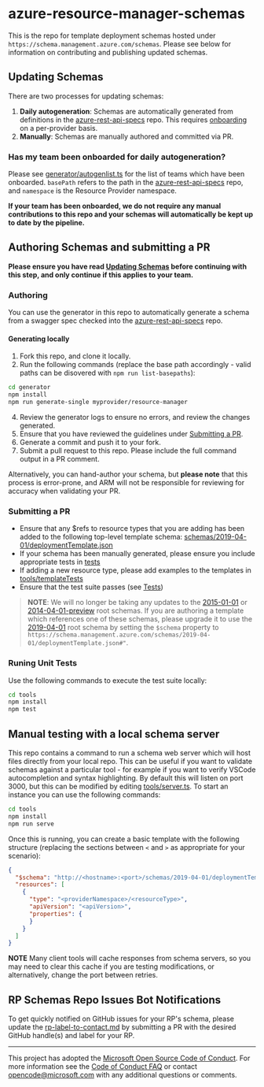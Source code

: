 # azure-resource-manager-schemas 

This is the repo for template deployment schemas hosted under `https://schema.management.azure.com/schemas`. Please see below for information on contributing and publishing updated schemas.

## Updating Schemas
There are two processes for updating schemas:
1. **Daily autogeneration**: Schemas are automatically generated from definitions in the [azure-rest-api-specs](https://github.com/Azure/azure-rest-api-specs) repo. This requires [onboarding](/generator/README.md#onboarding-teams-to-autogeneration-pipeline) on a per-provider basis.
2. **Manually**: Schemas are manually authored and committed via PR.

### Has my team been onboarded for daily autogeneration?
Please see [generator/autogenlist.ts](/generator/autogenlist.ts) for the list of teams which have been onboarded. `basePath` refers to the path in the [azure-rest-api-specs](https://github.com/Azure/azure-rest-api-specs) repo, and `namespace` is the Resource Provider namespace.

**If your team has been onboarded, we do not require any manual contributions to this repo and your schemas will automatically be kept up to date by the pipeline.**

## Authoring Schemas and submitting a PR
**Please ensure you have read [Updating Schemas](#updating-schemas) before continuing with this step, and only continue if this applies to your team.**

### Authoring
You can use the generator in this repo to automatically generate a schema from a swagger spec checked into the [azure-rest-api-specs](https://github.com/Azure/azure-rest-api-specs) repo.

#### Generating locally
1. Fork this repo, and clone it locally.
2. Run the following commands (replace the base path accordingly - valid paths can be disovered with `npm run list-basepaths`):
```bash
cd generator
npm install
npm run generate-single myprovider/resource-manager
```
4. Review the generator logs to ensure no errors, and review the changes generated.
5. Ensure that you have reviewed the guidelines under [Submitting a PR](#submitting-a-pr).
6. Generate a commit and push it to your fork.
7. Submit a pull request to this repo. Please include the full command output in a PR comment.

Alternatively, you can hand-author your schema, but **please note** that this process is error-prone, and ARM will not be responsible for reviewing for accuracy when validating your PR.

### Submitting a PR
* Ensure that any $refs to resource types that you are adding has been added to the following top-level template schema: [schemas/2019-04-01/deploymentTemplate.json](/schemas/2019-04-01/deploymentTemplate.json)
* If your schema has been manually generated, please ensure you include appropriate tests in [tests](/tests/)
* If adding a new resource type, please add examples to the templates in [tools/templateTests](/tools/templateTests/)
* Ensure that the test suite passes (see [Tests](#tests))

> **NOTE**: We will no longer be taking any updates to the [2015-01-01](/schemas/2015-01-01/deploymentTemplate.json) or [2014-04-01-preview](/schemas/2014-04-01-preview/deploymentTemplate.json) root schemas. If you are authoring a template which references one of these schemas, please upgrade it to use the [2019-04-01](/schemas/2019-04-01/deploymentTemplate.json) root schema by setting the `$schema` property to `https://schema.management.azure.com/schemas/2019-04-01/deploymentTemplate.json#"`.

### Runing Unit Tests
Use the following commands to execute the test suite locally:
```bash
cd tools
npm install
npm test
```

## Manual testing with a local schema server
This repo contains a command to run a schema web server which will host files directly from your local repo. This can be useful if you want to validate schemas against a particular tool - for example if you want to verify VSCode autocompletion and syntax highlighting. By default this will listen on port 3000, but this can be modified by editing [tools/server.ts](/tools/server.ts).
To start an instance you can use the following commands:
```bash
cd tools
npm install
npm run serve
```

Once this is running, you can create a basic template with the following structure (replacing the sections between `<` and `>` as appropriate for your scenario):
```json
{
  "$schema": "http://<hostname>:<port>/schemas/2019-04-01/deploymentTemplate.json",
  "resources": [
    {
      "type": "<providerNamespace>/<resourceType>",
      "apiVersion": "<apiVersion>",
      "properties": {
      }
    }
  ]
}
```
**NOTE** Many client tools will cache responses from schema servers, so you may need to clear this cache if you are testing modifications, or alternatively, change the port between retries.

## RP Schemas Repo Issues Bot Notifications
To get quickly notified on GitHub issues for your RP's schema, please update the [rp-label-to-contact.md](/rp-label-to-contact.md) by submitting a PR with the desired GitHub handle(s) and label for your RP.

---
This project has adopted the [Microsoft Open Source Code of Conduct](https://opensource.microsoft.com/codeofconduct/). For more information see the [Code of Conduct FAQ](https://opensource.microsoft.com/codeofconduct/faq/) or contact [opencode@microsoft.com](mailto:opencode@microsoft.com) with any additional questions or comments.
